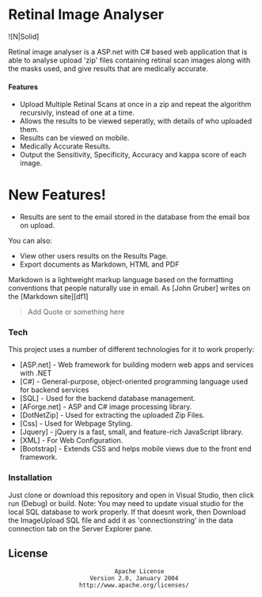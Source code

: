 # Retinal Image Analyser

![N|Solid]

Retinal image analyser is a ASP.net with C# based web application that is able to analyse upload 'zip' files containing retinal scan images along with the masks used, and give results that are medically accurate.
#### Features
  - Upload Multiple Retinal Scans at once in a zip and repeat the algorithm recursivly, instead of one at a time.
  - Allows the results to be viewed seperatly, with details of who uploaded them.
  - Results can be viewed on mobile.
  - Medically Accurate Results.
  - Output the Sensitivity, Specificity, Accuracy and kappa score of each image.

# New Features!

  - Results are sent to the email stored in the database from the email box on upload.


You can also:
  - View other users results on the Results Page.
  - Export documents as Markdown, HTML and PDF

Markdown is a lightweight markup language based on the formatting conventions that people naturally use in email.  As [John Gruber] writes on the [Markdown site][df1]

> Add Quote or something here

### Tech

This project uses a number of different technologies for it to work properly:
* [ASP.net] - Web framework for building modern web apps and services with .NET
* [C#] - General-purpose, object-oriented programming language used for backend services
* [SQL] - Used for the backend database management.
* [AForge.net] - ASP and C# image processing library.
* [DotNetZip] - Used for extracting the uploaded Zip Files.
* [Css] - Used for Webpage Styling.
* [Jquery] - jQuery is a fast, small, and feature-rich JavaScript library.
* [XML] - For Web Configuration.
* [Bootstrap] - Extends CSS and helps mobile views due to the front end framework.

### Installation

Just clone or download this repository and open in Visual Studio, then click run (Debug) or build.
Note: You may need to update visual studio for the local SQL database to work properly.
If that doesnt work, then Download the ImageUpload SQL file and add it as 'connectionstring' in the data connection tab on the Server Explorer pane. 

## License
                                  
                                  
                                  Apache License
                           Version 2.0, January 2004
                        http://www.apache.org/licenses/
